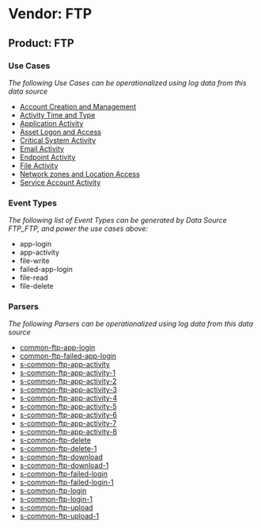 Vendor: FTP
===========
Product: FTP
------------

### Use Cases

_The following Use Cases can be operationalized using log data from this data source_

* [Account Creation and Management](../UseCases/usecase_account_creation_and_management.md)
* [Activity Time  and Type](../UseCases/usecase_activity_time__and_type.md)
* [Application Activity](../UseCases/usecase_application_activity.md)
* [Asset Logon and Access](../UseCases/usecase_asset_logon_and_access.md)
* [Critical System Activity](../UseCases/usecase_critical_system_activity.md)
* [Email Activity](../UseCases/usecase_email_activity.md)
* [Endpoint Activity](../UseCases/usecase_endpoint_activity.md)
* [File Activity](../UseCases/usecase_file_activity.md)
* [Network zones and Location Access](../UseCases/usecase_network_zones_and_location_access.md)
* [Service Account Activity](../UseCases/usecase_service_account_activity.md)


### Event Types

_The following list of Event Types can be generated by Data Source FTP_FTP, and power the use cases above:_

- app-login
- app-activity
- file-write
- failed-app-login
- file-read
- file-delete


### Parsers

_The following Parsers can be operationalized using log data from this data source_

* [common-ftp-app-login](../Parsers/parserContent_common-ftp-app-login.md)
* [common-ftp-failed-app-login](../Parsers/parserContent_common-ftp-failed-app-login.md)
* [s-common-ftp-app-activity](../Parsers/parserContent_s-common-ftp-app-activity.md)
* [s-common-ftp-app-activity-1](../Parsers/parserContent_s-common-ftp-app-activity-1.md)
* [s-common-ftp-app-activity-2](../Parsers/parserContent_s-common-ftp-app-activity-2.md)
* [s-common-ftp-app-activity-3](../Parsers/parserContent_s-common-ftp-app-activity-3.md)
* [s-common-ftp-app-activity-4](../Parsers/parserContent_s-common-ftp-app-activity-4.md)
* [s-common-ftp-app-activity-5](../Parsers/parserContent_s-common-ftp-app-activity-5.md)
* [s-common-ftp-app-activity-6](../Parsers/parserContent_s-common-ftp-app-activity-6.md)
* [s-common-ftp-app-activity-7](../Parsers/parserContent_s-common-ftp-app-activity-7.md)
* [s-common-ftp-app-activity-8](../Parsers/parserContent_s-common-ftp-app-activity-8.md)
* [s-common-ftp-delete](../Parsers/parserContent_s-common-ftp-delete.md)
* [s-common-ftp-delete-1](../Parsers/parserContent_s-common-ftp-delete-1.md)
* [s-common-ftp-download](../Parsers/parserContent_s-common-ftp-download.md)
* [s-common-ftp-download-1](../Parsers/parserContent_s-common-ftp-download-1.md)
* [s-common-ftp-failed-login](../Parsers/parserContent_s-common-ftp-failed-login.md)
* [s-common-ftp-failed-login-1](../Parsers/parserContent_s-common-ftp-failed-login-1.md)
* [s-common-ftp-login](../Parsers/parserContent_s-common-ftp-login.md)
* [s-common-ftp-login-1](../Parsers/parserContent_s-common-ftp-login-1.md)
* [s-common-ftp-upload](../Parsers/parserContent_s-common-ftp-upload.md)
* [s-common-ftp-upload-1](../Parsers/parserContent_s-common-ftp-upload-1.md)
